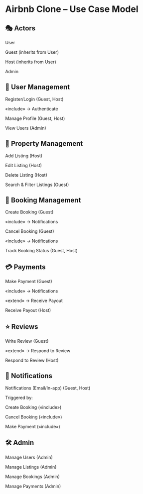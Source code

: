 # Airbnb Clone – Use Case Model
## 🎭 Actors

User

Guest (inherits from User)

Host (inherits from User)

Admin

## 👤 User Management

Register/Login (Guest, Host)

«include» → Authenticate

Manage Profile (Guest, Host)

View Users (Admin)

## 🏡 Property Management

Add Listing (Host)

Edit Listing (Host)

Delete Listing (Host)

Search & Filter Listings (Guest)

## 📅 Booking Management

Create Booking (Guest)

«include» → Notifications

Cancel Booking (Guest)

«include» → Notifications

Track Booking Status (Guest, Host)

## 💳 Payments

Make Payment (Guest)

«include» → Notifications

«extend» → Receive Payout

Receive Payout (Host)

## ⭐ Reviews

Write Review (Guest)

«extend» → Respond to Review

Respond to Review (Host)

## 🔔 Notifications

Notifications (Email/In-app) (Guest, Host)

Triggered by:

Create Booking («include»)

Cancel Booking («include»)

Make Payment («include»)

## 🛠️ Admin

Manage Users (Admin)

Manage Listings (Admin)

Manage Bookings (Admin)

Manage Payments (Admin)

